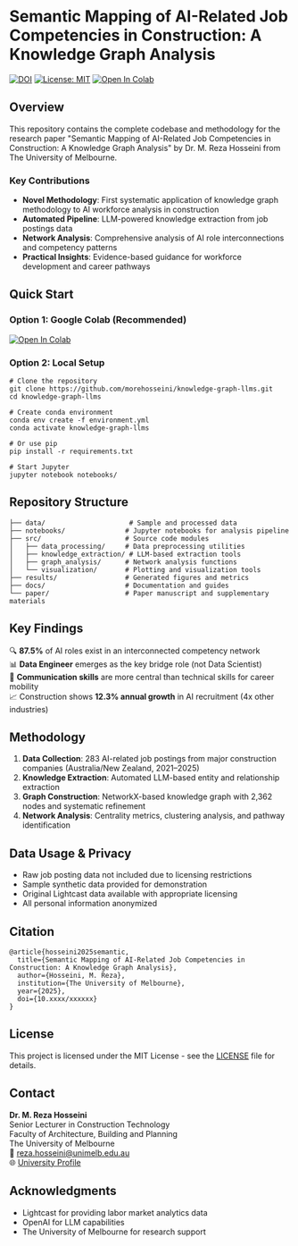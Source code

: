 # Semantic Mapping of AI-Related Job Competencies in Construction: A Knowledge Graph Analysis

[![DOI](https://img.shields.io/badge/DOI-10.xxxx%2Fxxxxxx-blue)](https://doi.org/10.xxxx/xxxxxx)
[![License: MIT](https://img.shields.io/badge/License-MIT-yellow.svg)](https://opensource.org/licenses/MIT)
[![Open In Colab](https://colab.research.google.com/assets/colab-badge.svg)](https://colab.research.google.com/github/morehosseini/knowledge-graph-llms/blob/main/notebooks/)

## Overview

This repository contains the complete codebase and methodology for the research paper "Semantic Mapping of AI-Related Job Competencies in Construction: A Knowledge Graph Analysis" by Dr. M. Reza Hosseini from The University of Melbourne.

### Key Contributions
- **Novel Methodology**: First systematic application of knowledge graph methodology to AI workforce analysis in construction
- **Automated Pipeline**: LLM-powered knowledge extraction from job postings data
- **Network Analysis**: Comprehensive analysis of AI role interconnections and competency patterns
- **Practical Insights**: Evidence-based guidance for workforce development and career pathways

## Quick Start

### Option 1: Google Colab (Recommended)
[![Open In Colab](https://colab.research.google.com/assets/colab-badge.svg)](https://colab.research.google.com/github/morehosseini/knowledge-graph-llms/blob/main/notebooks/01_data_preprocessing.ipynb)

### Option 2: Local Setup

~~~
# Clone the repository
git clone https://github.com/morehosseini/knowledge-graph-llms.git
cd knowledge-graph-llms

# Create conda environment
conda env create -f environment.yml
conda activate knowledge-graph-llms

# Or use pip
pip install -r requirements.txt

# Start Jupyter
jupyter notebook notebooks/
~~~

## Repository Structure

~~~
├── data/                     # Sample and processed data
├── notebooks/               # Jupyter notebooks for analysis pipeline
├── src/                     # Source code modules
│   ├── data_processing/     # Data preprocessing utilities
│   ├── knowledge_extraction/ # LLM-based extraction tools
│   ├── graph_analysis/      # Network analysis functions
│   └── visualization/       # Plotting and visualization tools
├── results/                 # Generated figures and metrics
├── docs/                    # Documentation and guides
└── paper/                   # Paper manuscript and supplementary materials
~~~

## Key Findings

🔍 **87.5%** of AI roles exist in an interconnected competency network  
📊 **Data Engineer** emerges as the key bridge role (not Data Scientist)  
💬 **Communication skills** are more central than technical skills for career mobility  
📈 Construction shows **12.3% annual growth** in AI recruitment (4x other industries)

## Methodology

1. **Data Collection**: 283 AI-related job postings from major construction companies (Australia/New Zealand, 2021–2025)
2. **Knowledge Extraction**: Automated LLM-based entity and relationship extraction
3. **Graph Construction**: NetworkX-based knowledge graph with 2,362 nodes and systematic refinement
4. **Network Analysis**: Centrality metrics, clustering analysis, and pathway identification

## Data Usage & Privacy

- Raw job posting data not included due to licensing restrictions
- Sample synthetic data provided for demonstration
- Original Lightcast data available with appropriate licensing
- All personal information anonymized

## Citation

~~~
@article{hosseini2025semantic,
  title={Semantic Mapping of AI-Related Job Competencies in Construction: A Knowledge Graph Analysis},
  author={Hosseini, M. Reza},
  institution={The University of Melbourne},
  year={2025},
  doi={10.xxxx/xxxxxx}
}
~~~

## License

This project is licensed under the MIT License - see the [LICENSE](LICENSE) file for details.

## Contact

**Dr. M. Reza Hosseini**  
Senior Lecturer in Construction Technology  
Faculty of Architecture, Building and Planning  
The University of Melbourne  
📧 reza.hosseini@unimelb.edu.au  
🌐 [University Profile](https://findanexpert.unimelb.edu.au/profile/xxxxx)

## Acknowledgments

- Lightcast for providing labor market analytics data  
- OpenAI for LLM capabilities  
- The University of Melbourne for research support
